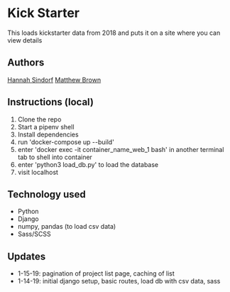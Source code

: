 # Kick Starter

This loads kickstarter data from 2018 and puts it on a site where you can view details

## Authors

[Hannah Sindorf](https://github.com/hsindorf) [Matthew Brown](https://github.com/mthwbrwn)

## Instructions (local)

1. Clone the repo
1. Start a pipenv shell
1. Install dependencies
1. run 'docker-compose up --build'
1. enter 'docker exec -it container_name_web_1 bash' in another terminal tab to shell into container
1. enter 'python3 load_db.py' to load the database
1. visit localhost

## Technology used

- Python
- Django
- numpy, pandas (to load csv data)
- Sass/SCSS

## Updates

- 1-15-19: pagination of project list page, caching of list
- 1-14-19: initial django setup, basic routes, load db with csv data, sass
